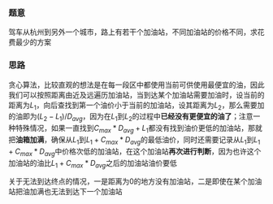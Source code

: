 ### 题意
驾车从杭州到另外一个城市，路上有若干个加油站，不同加油站的价格不同，求花费最少的方案

### 思路
贪心算法，比较直观的想法是在每一段区中都使用当前可供使用最便宜的油，因此我们可以按照距离由近及远遍历加油站，当到达某个加油站需要加油时，设当前的距离为$L_1$，向后查找到第一个油价小于当前的加油站，设其距离为$L_2$，那么需要加的油即为$(L_2 - L_1) / D_{avg}$，因为在$L_1$到$L_2$的过程中**已经没有更便宜的油了**；注意一种特殊情况，如果一直找到$C_{max} * D_{avg} + L_1$都没有找到油价更低的加油站，那就把**油箱加满**，确保从$L_1$到$L_1 + C_{max} * D_{avg}$的最低油价，同时还需要记录从$L_1$到$L_1 + C_{max} * D_{avg}$中价格次低的加油站，在这个加油站**再次进行判断**，因为也许这个加油站的油比$L_1 + C_{max}*D_{avg}$之后的加油站油价要低

关于无法到达终点的情况，一是距离为$0$的地方没有加油站，二是即使在某个加油站把油加满也无法到达下一个加油站